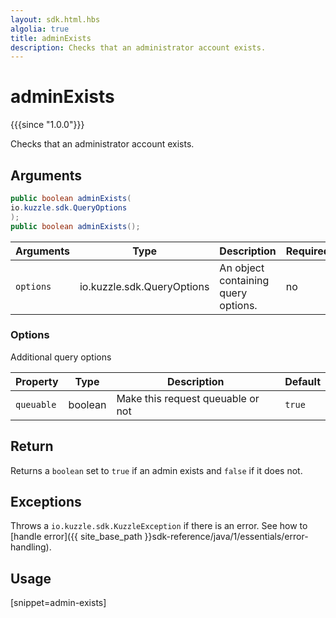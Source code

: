 ```yaml
---
layout: sdk.html.hbs
algolia: true
title: adminExists
description: Checks that an administrator account exists.
---
```


# adminExists

{{{since "1.0.0"}}}

Checks that an administrator account exists.

## Arguments

```java
public boolean adminExists(
io.kuzzle.sdk.QueryOptions
);
public boolean adminExists();
```

| Arguments | Type   | Description                         | Required |
| --------- | ------ | ----------------------------------- | -------- |
| `options` | io.kuzzle.sdk.QueryOptions | An object containing query options. | no       |

### **Options**

Additional query options

| Property   | Type  | Description                       | Default |
| ---------- | ------- | --------------------------------- | ------- |
| `queuable` | boolean | Make this request queuable or not | `true`  |

## Return

Returns a `boolean` set to `true` if an admin exists and `false` if it does not.

## Exceptions

Throws a `io.kuzzle.sdk.KuzzleException` if there is an error. See how to [handle error]({{ site_base_path }}sdk-reference/java/1/essentials/error-handling).

## Usage

[snippet=admin-exists]
